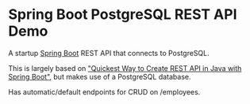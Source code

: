 # Spring Boot PostgreSQL REST API Demo
A startup [Spring Boot](https://spring.io/projects/spring-boot) REST API that connects to PostgreSQL.

This is largely based on ["Quickest Way to Create REST API in Java with Spring Boot"](https://www.youtube.com/watch?v=Of1IcjpGNNg&t=1s), but makes use of a PostgreSQL database.

Has automatic/default endpoints for CRUD on /employees.

